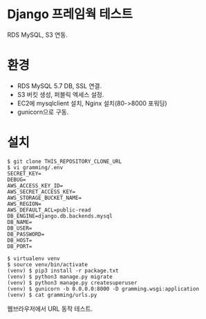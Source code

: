 # Django 프레임웍 테스트

RDS MySQL, S3 연동.

# 환경
- RDS MySQL 5.7 DB, SSL 연결.
- S3 버킷 생성, 퍼블릭 엑세스 설정.
- EC2에 mysqlclient 설치, Nginx 설치(80->8000 포워딩)
- gunicorn으로 구동.

# 설치
```
$ git clone THIS_REPOSITORY_CLONE_URL
$ vi gramming/.env
SECRET_KEY=
DEBUG=
AWS_ACCESS_KEY_ID=
AWS_SECRET_ACCESS_KEY=
AWS_STORAGE_BUCKET_NAME=
AWS_REGION=
AWS_DEFAULT_ACL=public-read
DB_ENGINE=django.db.backends.mysql
DB_NAME=
DB_USER=
DB_PASSWORD=
DB_HOST=
DB_PORT=

$ virtualenv venv
$ source venv/bin/activate
(venv) $ pip3 install -r package.txt
(venv) $ python3 manage.py migrate
(venv) $ python3 manage.py createsuperuser
(venv) $ gunicorn -b 0.0.0.0:8000 -D gramming.wsgi:application
(venv) $ cat gramming/urls.py
```

웹브라우저에서 URL 동작 테스트.
